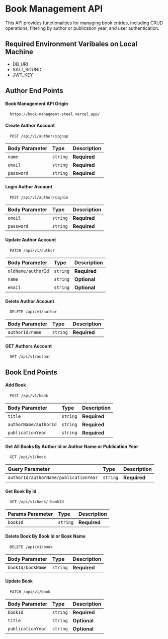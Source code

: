 
# Book Management API

This API provides functionalities for managing book entries, including CRUD operations, filtering by author or publication year, and user authentication.




## Required Environment Varibales on Local Machine

- DB_URI
- SALT_ROUND
- JWT_KEY


## Author End Points

#### Book Management API Origin

```http
  https://book-managment-steel.vercel.app/
```

#### Create Author Account

```http
  POST /api/v1/author/signup
```

| Body Parameter | Type     | Description                |
| :-------- | :------- | :------------------------- |
| `name` | `string` | **Required** |
| `email` | `string` | **Required** |
| `password` | `string` | **Required** |

#### Login Author Account

```http
  POST /api/v1/author/signin
```

| Body Parameter | Type     | Description                |
| :-------- | :------- | :------------------------- |
| `email` | `string` | **Required** |
| `password` | `string` | **Required** |

#### Update Author Account

```http
  PATCH /api/v1/author
```

| Body Parameter | Type     | Description                       |
| :-------- | :------- | :-------------------------------- |
| `oldName/authorId`      | `string` | **Required** |
| `name`      | `string` | **Optional** |
| `email`      | `string` | **Optional** |

#### Delete Author Account

```http
  DELETE /api/v1/author
```

| Body Parameter | Type     | Description                       |
| :-------- | :------- | :-------------------------------- |
| `authorId/name`      | `string` | **Required** |

#### GET Authors Account

```http
  GET /api/v1/author
```

## Book End Points

#### Add Book

```http
  POST /api/v1/book
```

| Body Parameter | Type     | Description                |
| :-------- | :------- | :------------------------- |
| `title` | `string` | **Required** |
| `authorName/authorId` | `string` | **Required** |
| `publicationYear` | `string` | **Required** |

#### Get All Books By Author Id or Author Name or Publication Year

```http
  GET /api/v1/book
```

| Query Parameter | Type     | Description                |
| :-------- | :------- | :------------------------- |
| `authorId/authorName/publicationYear` | `string` | **Required** |

#### Get Book By Id

```http
  GET /api/v1/book/:bookId
```

| Params Parameter | Type     | Description                |
| :-------- | :------- | :------------------------- |
| `bookId` | `string` | **Required** |

#### Delete Book By Book Id or Book Name

```http
  DELETE /api/v1/book
```

| Body Parameter | Type     | Description                |
| :-------- | :------- | :------------------------- |
| `bookId/bookName` | `string` | **Required** |

#### Update Book

```http
  PATCH /api/v1/book
```

| Body Parameter | Type     | Description                |
| :-------- | :------- | :------------------------- |
| `bookId` | `string` | **Required** |
| `title` | `string` | **Optional** |
| `publicationYear` | `string` | **Optional** |